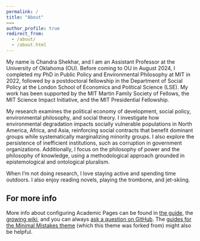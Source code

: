 ```yaml
---
permalink: /
title: "About"
===
author_profile: true
redirect_from: 
  - /about/
  - /about.html
---
```

My name is Chandra Shekhar, and I am an Assistant Professor at the University of Oklahoma (OU). Before coming to OU in August 2024, I completed my PhD in Public Policy and Environmental Philosophy at MIT in 2022, followed by a postdoctoral fellowship in the Department of Social Policy at the London School of Economics and Political Science (LSE). My work has been supported by the MIT Martin Family Society of Fellows, the MIT Science Impact Initiative, and the MIT Presidential Fellowship. <br>

My research examines the political economy of development, social policy, environmental philosophy, and social theory. I investigate how environmental degradation impacts socially vulnerable populations in North America, Africa, and Asia, reinforcing social contracts that benefit dominant groups while systematically marginalizing minority groups. I also explore the persistence of inefficient institutions, such as corruption in government organizations. Additionally, I focus on the philosophy of power and the philosophy of knowledge, using a methodological approach grounded in epistemological and ontological pluralism. <br>

When I’m not doing research, I love staying active and spending time outdoors. I also enjoy reading novels, playing the trombone, and jet-skiing.

For more info
------
More info about configuring Academic Pages can be found in [the guide](https://academicpages.github.io/markdown/), the [growing wiki](https://github.com/academicpages/academicpages.github.io/wiki), and you can always [ask a question on GitHub](https://github.com/academicpages/academicpages.github.io/discussions). The [guides for the Minimal Mistakes theme](https://mmistakes.github.io/minimal-mistakes/docs/configuration/) (which this theme was forked from) might also be helpful.
